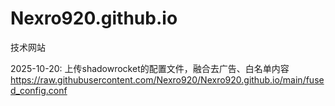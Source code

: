 # Nexro920.github.io
技术网站

2025-10-20:
上传shadowrocket的配置文件，融合去广告、白名单内容
https://raw.githubusercontent.com/Nexro920/Nexro920.github.io/main/fused_config.conf
